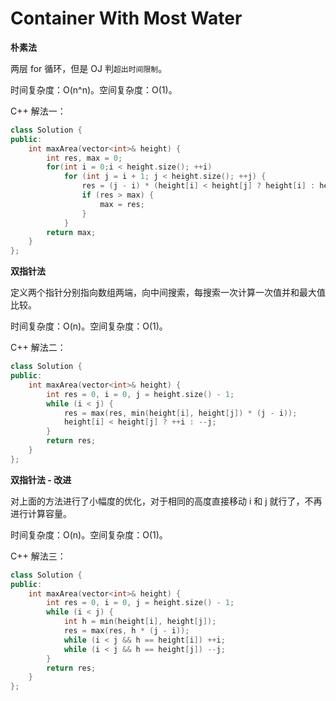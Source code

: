 # Container With Most Water

**朴素法**

两层 for 循环，但是 OJ 判`超出时间限制`。

时间复杂度：O(n^n)。空间复杂度：O(1)。

C++ 解法一：

```c++
class Solution {
public:
	int maxArea(vector<int>& height) {
		int res, max = 0;
		for(int i = 0;i < height.size(); ++i)
			for (int j = i + 1; j < height.size(); ++j) {
				res = (j - i) * (height[i] < height[j] ? height[i] : height[j]);
				if (res > max) {
					max = res;
				}
			}
		return max;
	}
};
```

**双指针法**

定义两个指针分别指向数组两端，向中间搜索，每搜索一次计算一次值并和最大值比较。 

时间复杂度：O(n)。空间复杂度：O(1)。

C++ 解法二：

```c++
class Solution {
public:
    int maxArea(vector<int>& height) {
        int res = 0, i = 0, j = height.size() - 1;
        while (i < j) {
            res = max(res, min(height[i], height[j]) * (j - i));
            height[i] < height[j] ? ++i : --j;
        }
        return res;
    }
};
```

**双指针法 - 改进**

对上面的方法进行了小幅度的优化，对于相同的高度直接移动 i 和 j 就行了，不再进行计算容量。

时间复杂度：O(n)。空间复杂度：O(1)。

C++ 解法三：

```c++
class Solution {
public:
    int maxArea(vector<int>& height) {
        int res = 0, i = 0, j = height.size() - 1;
        while (i < j) {
            int h = min(height[i], height[j]);
            res = max(res, h * (j - i));
            while (i < j && h == height[i]) ++i;
            while (i < j && h == height[j]) --j;
        }
        return res;
    }
};
```

